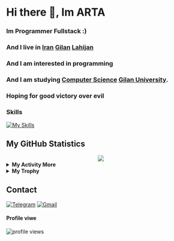 
# Hi there 👋, Im ARTA 
### Im Programmer Fullstack :) 

### And I live in  [Iran](https://en.wikipedia.org/wiki/Iran) [Gilan](https://en.wikipedia.org/wiki/Gilan_province) [Lahijan](https://en.wikipedia.org/wiki/Lahijan)
### And I am interested in programming 
### And I am studying [Computer Science](https://en.wikipedia.org/wiki/Computer_science) [Gilan University](https://en.wikipedia.org/wiki/University_of_Guilan).
### Hoping for good victory over evil

### Skills
[![My Skills](https://skillicons.dev/icons?i=html,css,js,jquery,ts,react,redux,webpack,next,qt,git,github,vscode,atom,netlify,wordpress,mongodb,figma,vercel,redis,tailwind,bootstrap,materialui,nodejs,express,nest,go,py,electron,markdown&perline=10&theme=light)](https://github.com/artafp)


## My GitHub Statistics
<div align="center">
  <img src="https://github-readme-streak-stats.herokuapp.com?user=artafp"/>
</div>
<details>
  <summary><b> My Activity More </b></summary>
  <div align="center">
    <br/>
    <a href="https://github.com/anuraghazra/github-readme-stats"><img alt="erfanansari's Github Stats" src="https://github-readme-stats.vercel.app/api?username=artafp&show_icons=true&" height="162px"/></a>
    <a href="https://github.com/anuraghazra/github-readme-stats"><img alt="erfanansari's Top Languages" src="https://github-readme-stats.vercel.app/api/top-langs/?username=artafp&langs_count=8&layout=compact&hide_border=false&" height="162px"/></a>
    <br/>
  </div>
  <b>Note:</b> <em>Top languages is only a metric of the languages my public code consists of and doesn't reflect experience or skill level.</em>
</details>
<details>
  <summary><b>My Trophy</b></summary>
  <div align="center">
    <br/>
      <img alt="erfanansari's Top Languages" src="https://github-profile-trophy.vercel.app/?username=artafallahpoor&langs_count=8&layout=compact&hide_border=false&" height="192px"/>
    <br/>
  </div>
  <b>Note:</b> <em>Top languages is only a metric of the languages my public code consists of and doesn't reflect experience or skill level.</em>
</details>



## ️Contact
<a href="https://t.me/hallo_apta"><img alt="Telegram" title="t.me/hallo_apta" src="https://img.shields.io/badge/Telegram-1C8CC5?logo=telegram&logoColor=white"/></a>
<a href="mailto:artafallahpoor@gmail.com"><img alt="Gmail" title="artafallahpoor@gmail.com" src="https://img.shields.io/badge/Gmail-DE4032?logo=gmail&logoColor=white"/></a>

#### Profile viwe 
<p align="left"> <img src="https://komarev.com/ghpvc/?username=artafallahpoor&label=Profile%20views&color=0e75b6&style=flat" alt="profile views" /> </p>

